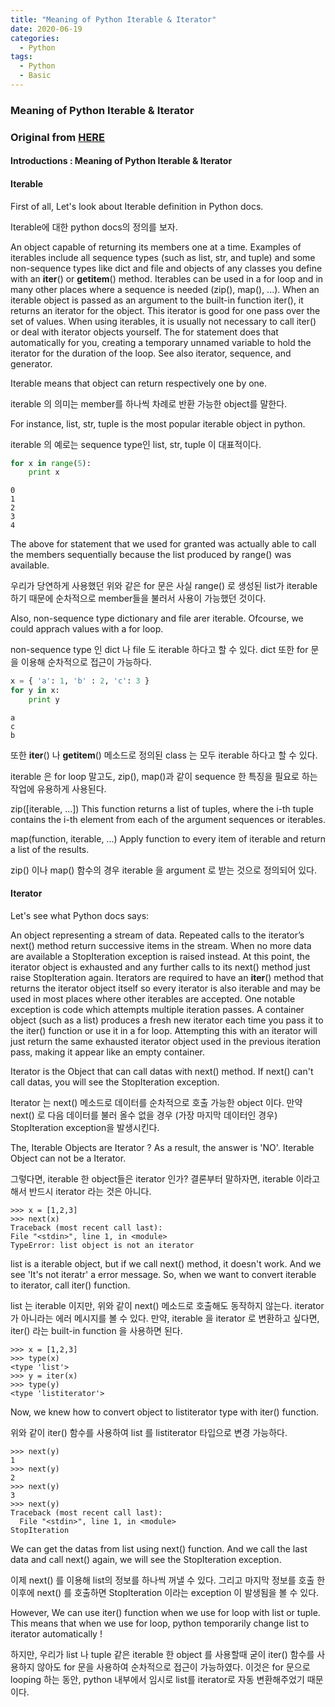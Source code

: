 ```yaml
---
title: "Meaning of Python Iterable & Iterator"
date: 2020-06-19
categories:
  - Python
tags:
  - Python
  - Basic
---
```


### Meaning of Python Iterable & Iterator

### Original from [HERE](https://bluese05.tistory.com/55)


#### Introductions : Meaning of Python Iterable & Iterator

#### Iterable

First of all, Let's look about Iterable definition in Python docs.
 
Iterable에 대한 python docs의 정의를 보자.

An object capable of returning its members one at a time. Examples of iterables include 
all sequence types (such as list, str, and tuple) and some non-sequence types like dict 
and file and objects of any classes you define with an __iter__() or __getitem__() method. 
Iterables can be used in a for loop and in many other places where a sequence is needed 
(zip(), map(), ...). When an iterable object is passed as an argument to the built-in 
function iter(), it returns an iterator for the object. This iterator is good for one 
pass over the set of values. When using iterables, it is usually not necessary to 
call iter() or deal with iterator objects yourself. The for statement does that automatically 
for you, creating a temporary unnamed variable to hold the iterator for the duration of the loop. See also iterator,
 sequence, and generator.

Iterable means that object can return respectively one by one.

iterable 의 의미는 member를 하나씩 차례로 반환 가능한 object를 말한다. 

For instance, list, str, tuple is the most popular iterable object in python.

iterable 의 예로는 sequence type인 list, str, tuple 이 대표적이다. 

```python
for x in range(5):
    print x
```

```shell script
0
1
2
3
4
```


The above for statement that we used for granted was actually able to call the members sequentially because the list produced by range() was available.

우리가 당연하게 사용했던 위와 같은 for 문은 사실 range() 로 생성된 list가 iterable 하기 때문에 순차적으로 member들을 불러서 사용이 가능했던 것이다. 

Also, non-sequence type dictionary and file arer iterable. Ofcourse, we could apprach values with a for loop.

non-sequence type 인 dict 나 file 도 iterable 하다고 할 수 있다. dict 또한 for 문을 이용해 순차적으로 접근이 가능하다. 

```python
x = { 'a': 1, 'b' : 2, 'c': 3 }
for y in x:
    print y
```


```shell script
a
c
b
```

또한 __iter__() 나 __getitem__() 메소드로 정의된 class 는 모두 iterable 하다고 할 수 있다.

iterable 은 for loop 말고도, zip(), map()과 같이 sequence 한 특징을 필요로 하는 작업에 유용하게 사용된다. 

zip([iterable, ...])
  This function returns a list of tuples, where the i-th tuple contains the i-th element from each of the argument sequences or iterables.

map(function, iterable, ...)
  Apply function to every item of iterable and return a list of the results.

zip() 이나 map() 함수의 경우 iterable 을 argument 로 받는 것으로 정의되어 있다.



#### Iterator 

Let's see what Python docs says:

An object representing a stream of data. Repeated calls to the iterator’s next() method return successive items in the stream. When no more data are available a StopIteration exception is raised instead. At this point, the iterator object is exhausted and any further calls to its next() method just raise StopIteration again. Iterators are required to have an __iter__() method that returns the iterator object itself so every iterator is also iterable and may be used in most places where other iterables are accepted. One notable exception is code which attempts multiple iteration passes. A container object (such as a list) produces a fresh new iterator each time you pass it to the iter() function or use it in a for loop. Attempting this with an iterator will just return the same exhausted iterator object used in the previous iteration pass, making it appear like an empty container.

Iterator is the Object that can call datas with next() method. If next() can't call datas, you will see the StopIteration exception.

Iterator 는 next() 메소드로 데이터를 순차적으로 호출 가능한 object 이다. 만약 next() 로 다음 데이터를 불러 올수  없을 경우 (가장 마지막 데이터인 경우) StopIteration exception을 발생시킨다. 

The, Iterable Objects are Iterator ?
As a result, the answer is 'NO'. Iterable Object can not be a Iterator.

그렇다면, iterable 한 object들은 iterator 인가?
결론부터 말하자면, iterable 이라고 해서 반드시 iterator 라는 것은 아니다. 

```shell script
>>> x = [1,2,3]
>>> next(x)
Traceback (most recent call last):
File "<stdin>", line 1, in <module>
TypeError: list object is not an iterator
```

list is a iterable object, but if we call next() method, it doesn't work. And we see 'It's not iteratr' a error message.
So, when we want to convert iterable to iterator, call iter() function.

list 는 iterable 이지만, 위와 같이 next() 메소드로 호출해도 동작하지 않는다. iterator 가 아니라는 에러 메시지를 볼 수 있다.
만약, iterable 을 iterator 로 변환하고 싶다면, iter() 라는 built-in function 을 사용하면 된다. 

```shell script
>>> x = [1,2,3]
>>> type(x)
<type 'list'>
>>> y = iter(x)
>>> type(y)
<type 'listiterator'>
```

Now, we knew how to convert object to listiterator type with iter() function.

위와 같이 iter() 함수를 사용하여 list 를 listiterator 타입으로 변경 가능하다. 

```shell script
>>> next(y)
1
>>> next(y)
2
>>> next(y)
3
>>> next(y)
Traceback (most recent call last):
  File "<stdin>", line 1, in <module>
StopIteration
```

We can get the datas from list using next() function. And we call the last data and call next() again, we will see the StopIteration exception.

이제 next() 를 이용해 list의 정보를 하나씩 꺼낼 수 있다. 그리고 마지막 정보를 호출 한 이후에 next() 를 호출하면 StopIteration 이라는 exception 이 발생됨을 볼 수 있다.

However, We can use iter() function when we use for loop with list or tuple. This means that when we use for loop, python temporarily change
list to iterator automatically !

하지만, 우리가 list 나 tuple 같은 iterable 한 object 를 사용할때 굳이 iter() 함수를 사용하지 않아도 for 문을 사용하여 순차적으로 접근이 가능하였다.
 이것은 for 문으로 looping 하는 동안, python 내부에서 임시로 list를 iterator로 자동 변환해주었기 때문이다.
